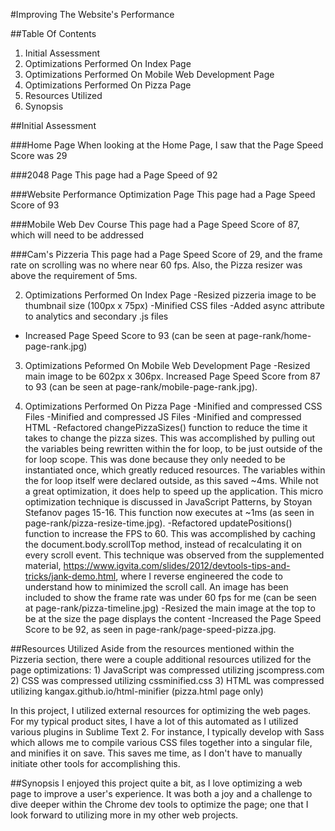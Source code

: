 #Improving The Website's Performance

##Table Of Contents

1. Initial Assessment
2. Optimizations Performed On Index Page
3. Optimizations Performed On Mobile Web Development Page
4. Optimizations Performed On Pizza Page
5. Resources Utilized
6. Synopsis

##Initial Assessment

###Home Page
When looking at the Home Page, I saw that the Page Speed Score was 29

###2048 Page
This page had a Page Speed of 92

###Website Performance Optimization Page
This page had a Page Speed Score of 93

###Mobile Web Dev Course 
This page had a Page Speed Score of 87, which will need to be addressed

###Cam's Pizzeria 
This page had a Page Speed Score of 29, and the frame rate on scrolling was no where near 60 fps. Also, the Pizza resizer was above the requirement of 5ms.

2. Optimizations Performed On Index Page
 -Resized pizzeria image to be thumbnail size (100px x 75px)
 -Minified CSS files
 -Added async attribute to analytics and secondary .js files
 - Increased Page Speed Score to 93 (can be seen at page-rank/home-page-rank.jpg)

3. Optimizations Peformed On Mobile Web Development Page
 -Resized main image to be 602px x 306px. Increased Page Speed Score from 87 to 93 (can be seen at page-rank/mobile-page-rank.jpg).

4. Optimizations Performed On Pizza Page
 -Minified and compressed CSS Files
 -Minified and compressed JS Files
 -Minified and compressed HTML
 -Refactored changePizzaSizes() function to reduce the time it takes to change the pizza sizes. This was accomplished by pulling out the variables being rewritten within the for loop, to be
  just outside of the for loop scope. This was done because they only needed to be instantiated once, which greatly reduced resources. The variables within the for loop itself were declared
  outside, as this saved ~4ms. While not a great optimization, it does help to speed up the application. This micro optimization technique is discussed in JavaScript Patterns, by Stoyan Stefanov pages 15-16. This function now executes at ~1ms (as seen in page-rank/pizza-resize-time.jpg).
 -Refactored updatePositions() function to increase the FPS to 60. This was accomplished by caching the document.body.scrollTop method, instead of recalculating it on every scroll event.
  This technique was observed from the supplemented material, https://www.igvita.com/slides/2012/devtools-tips-and-tricks/jank-demo.html, where I reverse engineered the code to understand
  how to minimized the scroll call. An image has been included to show the frame rate was under 60 fps for me (can be seen at page-rank/pizza-timeline.jpg)
 -Resized the main image at the top to be at the size the page displays the content
 -Increased the Page Speed Score to be 92, as seen in page-rank/page-speed-pizza.jpg.

##Resources Utilized
Aside from the resources mentioned within the Pizzeria section, there were a couple additional resources utilized for the page optimizations:
	1) JavaScript was compressed utilizing jscompress.com
	2) CSS was compressed utilizing cssminified.css
	3) HTML was compressed utilizing kangax.github.io/html-minifier (pizza.html page only)

In this project, I utilized external resources for optimizing the web pages. For my typical product sites, I have a lot of this automated as I utilized various plugins in Sublime Text 2. For instance, I typically develop with Sass which allows me to compile various CSS files together into a singular file, and minifies it on save. This saves me time, as I don't have to manually initiate other tools for accomplishing this.

##Synopsis
I enjoyed this project quite a bit, as I love optimizing a web page to improve a user's experience. It was both a joy and a challenge to dive deeper within the Chrome dev tools to optimize the page; one that I look forward to utilizing more in my other web projects.